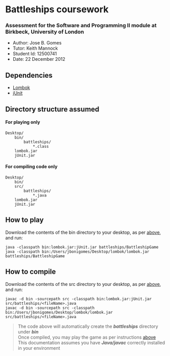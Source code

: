 # Battleships coursework
### Assessment for the Software and Programming II module at Birkbeck, University of London

- Author: Jose B. Gomes
- Tutor: Keith Mannock
- Student Id: 12500741
- Date: 22 December 2012

## Dependencies

- [Lombok](http://projectlombok.org/)
- [jUnit](http://junit.org/)

## Directory structure assumed

#### For playing only

	Desktop/
		bin/
			battleships/
				*.class
		lombok.jar
		jUnit.jar

#### For compiling code only

	Desktop/
		bin/
		src/
			battleships/
				*.java
		lombok.jar
		jUnit.jar

## How to play

Download the contents of the bin directory to your desktop, as per [above](#for-playing-only), and run:

	java -classpath bin:lombok.jar:jUnit.jar battleships/BattleshipGame
	java -classpath bin:/Users/jbonigomes/Desktop/lombok/lombok.jar battleships/BattleshipGame

## How to compile

Download the contents of the src directory to your desktop, as per [above](#for-compiling-code-only), and run:

	javac -d bin -sourcepath src -classpath bin:lombok.jar:jUnit.jar src/battleships/<fileName>.java
	javac -d bin -sourcepath src -classpath bin:/Users/jbonigomes/Desktop/lombok/lombok.jar src/battleships/<fileName>.java

> The code above will automatically create the _**battleships**_ directory under _**bin**_ <br>
> Once compiled, you may play the game as per instructions [above](#how-to-play) <br>
> This documentation assumes you have _**Java/javac**_ correctly installed in your environment <br>
